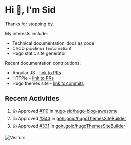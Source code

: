# Hi 👋, I'm Sid

Thanks for stopping by. 

My interests include:
- Technical documentation, docs as code
- CI/CD pipelines (automation)
- Hugo static site generator

Recent documentation contributions:
- Angular JS - [link to PRs](https://github.com/angular/angular/pulls?q=is%3Apr+author%3Ahugo-sid)
- HTTPie - [link to PRs](https://github.com/httpie/cli/pulls?q=is%3Apr+author%3Ahugo-sid)
- Hugo themes site - [link to commits](https://github.com/gohugoio/hugoThemesSiteBuilder/commits?author=hugo-sid)

## Recent Activities

<!--RECENT_ACTIVITY:start-->
1. 👍 Approved [#110](https://github.com/hugo-sid/hugo-blog-awesome/pull/110#pullrequestreview-1608799086) in [hugo-sid/hugo-blog-awesome](https://github.com/hugo-sid/hugo-blog-awesome)<br>
2. 👍 Approved [#343](https://github.com/gohugoio/hugoThemesSiteBuilder/pull/343#pullrequestreview-1602606812) in [gohugoio/hugoThemesSiteBuilder](https://github.com/gohugoio/hugoThemesSiteBuilder)<br>
3. 👍 Approved [#331](https://github.com/gohugoio/hugoThemesSiteBuilder/pull/331#pullrequestreview-1600843772) in [gohugoio/hugoThemesSiteBuilder](https://github.com/gohugoio/hugoThemesSiteBuilder)<br>
<!--RECENT_ACTIVITY:end-->

![Visitors](https://api.visitorbadge.io/api/visitors?path=https%3A%2F%2Fgithub.com%2Fhugo-sid%2Fhugo-sid&countColor=%2337d67a&style=flat&labelStyle=upper)
